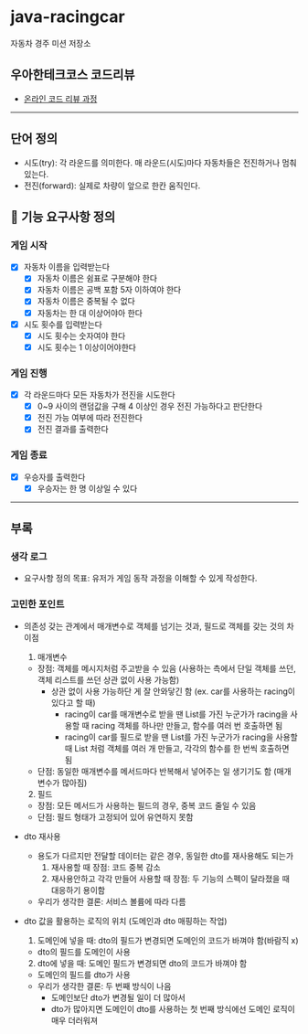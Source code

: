 # java-racingcar

자동차 경주 미션 저장소

## 우아한테크코스 코드리뷰

- [온라인 코드 리뷰 과정](https://github.com/woowacourse/woowacourse-docs/blob/master/maincourse/README.md)

---
## 단어 정의
- 시도(try): 각 라운드를 의미한다. 매 라운드(시도)마다 자동차들은 전진하거나 멈춰있는다.
- 전진(forward): 실제로 차량이 앞으로 한칸 움직인다.

## 📄 기능 요구사항 정의

### 게임 시작
- [x] 자동차 이름을 입력받는다
  - [x] 자동차 이름은 쉼표로 구분해야 한다
  - [x] 자동차 이름은 공백 포함 5자 이하여야 한다
  - [x] 자동차 이름은 중복될 수 없다
  - [x] 자동차는 한 대 이상어야아 한다
- [x] 시도 횟수를 입력받는다
  - [x] 시도 횟수는 숫자여야 한다
  - [x] 시도 횟수는 1 이상이어야한다

### 게임 진행
- [x] 각 라운드마다 모든 자동차가 전진을 시도한다
  - [x] 0~9 사이의 랜덤값을 구해 4 이상인 경우 전진 가능하다고 판단한다
  - [x] 전진 가능 여부에 따라 전진한다
  - [x] 전진 결과를 출력한다

### 게임 종료
- [x] 우승자를 출력한다
  - [x] 우승자는 한 명 이상일 수 있다

---
## 부록
### 생각 로그
- 요구사항 정의 목표: 유저가 게임 동작 과정을 이해할 수 있게 작성한다.

### 고민한 포인트
- 의존성 갖는 관계에서 매개변수로 객체를 넘기는 것과, 필드로 객체를 갖는 것의 차이점
  1. 매개변수
    - 장점: 객체를 메시지처럼 주고받을 수 있음 (사용하는 측에서 단일 객체를 쓰던, 객체 리스트를 쓰던 상관 없이 사용 가능함)
      - 상관 없이 사용 가능하단 게 잘 안와닿긴 함 (ex. car를 사용하는 racing이 있다고 할 때)
        - racing이 car를 매개변수로 받을 땐 List<Car>를 가진 누군가가 racing을 사용할 때 racing 객체를 하나만 만들고, 함수를 여러 번 호출하면 됨
        - racing이 car를 필드로 받을 땐 List<Car>를 가진 누군가가 racing을 사용할 때 List<Racing> 처럼 객체를 여러 개 만들고, 각각의 함수를 한 번씩 호출하면 됨
    - 단점: 동일한 매개변수를 메서드마다 반복해서 넣어주는 일 생기기도 함 (매개변수가 많아짐)
  2. 필드
    - 장점: 모든 메서드가 사용하는 필드의 경우, 중복 코드 줄일 수 있음
    - 단점: 필드 형태가 고정되어 있어 유연하지 못함

- dto 재사용
  - 용도가 다르지만 전달할 데이터는 같은 경우, 동일한 dto를 재사용해도 되는가
    1. 재사용할 때 장점: 코드 중복 감소
    2. 재사용안하고 각각 만들어 사용할 때 장점: 두 기능의 스펙이 달라졌을 때 대응하기 용이함
  - 우리가 생각한 결론: 서비스 볼륨에 따라 다름

- dto 값을 활용하는 로직의 위치 (도메인과 dto 매핑하는 작업)
  1. 도메인에 넣을 때: dto의 필드가 변경되면 도메인의 코드가 바껴야 함(바람직 x)
    - dto의 필드를 도메인이 사용
  2. dto에 넣을 때: 도메인 필드가 변경되면 dto의 코드가 바껴야 함
    - 도메인의 필드를 dto가 사용
  - 우리가 생각한 결론: 두 번째 방식이 나음
    - 도메인보단 dto가 변경될 일이 더 많아서
    - dto가 많아지면 도메인이 dto를 사용하는 첫 번째 방식에선 도메인 로직이 매우 더러워져
